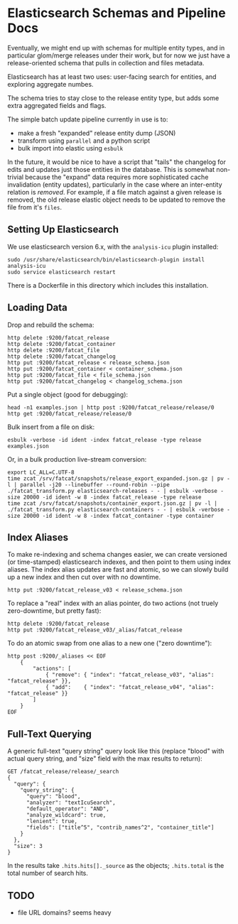 
# Elasticsearch Schemas and Pipeline Docs

Eventually, we might end up with schemas for multiple entity types, and in
particular glom/merge releases under their work, but for now we just have a
release-oriented schema that pulls in collection and files metadata.

Elasticsearch has at least two uses: user-facing search for entities, and
exploring aggregate numbes.

The schema tries to stay close to the release entity type, but adds some extra
aggregated fields and flags.

The simple batch update pipeline currently in use is to:

- make a fresh "expanded" release entity dump (JSON)
- transform using `parallel` and a python script
- bulk import into elastic using `esbulk`

In the future, it would be nice to have a script that "tails" the changelog for
edits and updates just those entities in the database. This is somewhat
non-trivial because the "expand" data requires more sophisticated cache
invalidation (entity updates), particularly in the case where an inter-entity
relation is *removed*. For example, if a file match against a given release is
removed, the old release elastic object needs to be updated to remove the file
from it's `files`.

## Setting Up Elasticsearch

We use elasticsearch version 6.x, with the `analysis-icu` plugin installed:

    sudo /usr/share/elasticsearch/bin/elasticsearch-plugin install analysis-icu
    sudo service elasticsearch restart

There is a Dockerfile in this directory which includes this installation.

## Loading Data

Drop and rebuild the schema:

    http delete :9200/fatcat_release
    http delete :9200/fatcat_container
    http delete :9200/fatcat_file
    http delete :9200/fatcat_changelog
    http put :9200/fatcat_release < release_schema.json
    http put :9200/fatcat_container < container_schema.json
    http put :9200/fatcat_file < file_schema.json
    http put :9200/fatcat_changelog < changelog_schema.json

Put a single object (good for debugging):

    head -n1 examples.json | http post :9200/fatcat_release/release/0
    http get :9200/fatcat_release/release/0

Bulk insert from a file on disk:

    esbulk -verbose -id ident -index fatcat_release -type release examples.json

Or, in a bulk production live-stream conversion:

    export LC_ALL=C.UTF-8
    time zcat /srv/fatcat/snapshots/release_export_expanded.json.gz | pv -l | parallel -j20 --linebuffer --round-robin --pipe ./fatcat_transform.py elasticsearch-releases - - | esbulk -verbose -size 20000 -id ident -w 8 -index fatcat_release -type release
    time zcat /srv/fatcat/snapshots/container_export.json.gz | pv -l | ./fatcat_transform.py elasticsearch-containers - - | esbulk -verbose -size 20000 -id ident -w 8 -index fatcat_container -type container

## Index Aliases

To make re-indexing and schema changes easier, we can create versioned (or
time-stamped) elasticsearch indexes, and then point to them using index
aliases. The index alias updates are fast and atomic, so we can slowly build up
a new index and then cut over with no downtime.

    http put :9200/fatcat_release_v03 < release_schema.json

To replace a "real" index with an alias pointer, do two actions (not truely
zero-downtime, but pretty fast):

    http delete :9200/fatcat_release
    http put :9200/fatcat_release_v03/_alias/fatcat_release

To do an atomic swap from one alias to a new one ("zero downtime"):

    http post :9200/_aliases << EOF
        {
            "actions": [
                { "remove": { "index": "fatcat_release_v03", "alias": "fatcat_release" }},
                { "add":    { "index": "fatcat_release_v04", "alias": "fatcat_release" }}
            ]
        }
    EOF

## Full-Text Querying

A generic full-text "query string" query look like this (replace "blood" with
actual query string, and "size" field with the max results to return):

    GET /fatcat_release/release/_search
    {
      "query": {
        "query_string": {
          "query": "blood",
          "analyzer": "textIcuSearch",
          "default_operator": "AND",
          "analyze_wildcard": true,
          "lenient": true,
          "fields": ["title^5", "contrib_names^2", "container_title"]
        }
      },
      "size": 3
    }

In the results take `.hits.hits[]._source` as the objects; `.hits.total` is the
total number of search hits.

## TODO

- file URL domains? seems heavy
